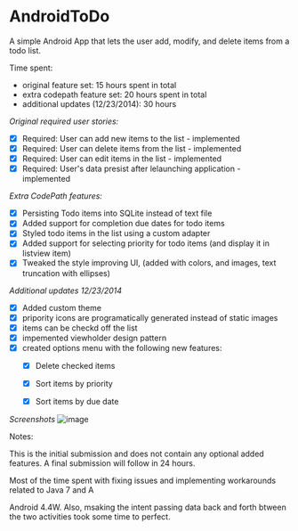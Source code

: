 AndroidToDo
===========

A simple Android App that lets the user add, modify, and delete items from a todo list.

Time spent: 
- original feature set: 15 hours spent in total
- extra codepath feature set: 20 hours spent in total
- additional updates (12/23/2014): 30 hours

*Original required user stories:*

 - [x] Required: User can add new items to the list - implemented
 - [x] Required: User can delete items from the list - implemented
 - [x] Required: User can edit items in the list - implemented
 - [x] Required: User's data presist after lelaunching application - implemented

*Extra CodePath features:*
 - [x] Persisting Todo items into SQLite instead of text file
 - [x] Added support for completion due dates for todo items
 - [x] Styled todo items in the list using a custom adapter
 - [x] Added support for selecting priority for todo items (and display it in listview item)
 - [x] Tweaked the style improving UI, (added with colors, and images, text truncation with ellipses)

*Additional updates 12/23/2014*
 - [x] Added custom theme
 - [x] pripority icons are programatically generated instead of static images
 - [x] items can be checkd off the list
 - [x] impemented viewholder design pattern
 - [x] created options menu with the following new features:
   - [x] Delete checked items
   - [x] Sort items by priority
   - [x] Sort items by due date


*Screenshots*
![image](https://github.com/martasmith/AndroidToDo/blob/master/todo_screen1)



Notes:

This is the initial submission and does not contain any optional added features. A final submission will follow in 24 hours.

Most of the time spent with fixing issues and implementing workarounds related to Java 7 and A

Android 4.4W. Also, msaking the intent passing data back and forth btween the two activities took some time to perfect.
